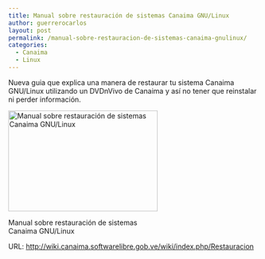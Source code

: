```yaml
---
title: Manual sobre restauración de sistemas Canaima GNU/Linux
author: guerrerocarlos
layout: post
permalink: /manual-sobre-restauracion-de-sistemas-canaima-gnulinux/
categories:
  - Canaima
  - Linux
---
```

Nueva guia que explica una manera de restaurar tu sistema Canaima GNU/Linux utilizando un DVDnVivo de Canaima y así no tener que reinstalar ni perder información.

<div id="attachment_58" class="wp-caption aligncenter" style="width: 310px">
  <a href="http://blog.carlosguerrero.com/wp-content/uploads/2010/11/Restaurar.jpg"><img class="size-medium wp-image-58" title="Manual sobre restauración de sistemas Canaima GNU/Linux" src="http://blog.carlosguerrero.com/wp-content/uploads/2010/11/Restaurar-300x203.jpg" alt="Manual sobre restauración de sistemas Canaima GNU/Linux" width="300" height="203" /></a><p class="wp-caption-text">
    Manual sobre restauración de sistemas Canaima GNU/Linux
  </p>
</div>

URL: <http://wiki.canaima.softwarelibre.gob.ve/wiki/index.php/Restauracion>